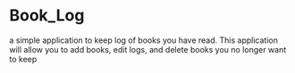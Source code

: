 # Book_Log
a simple application to keep log of books you have read. This application will allow you to add books, edit logs, and delete books you no longer want to keep





